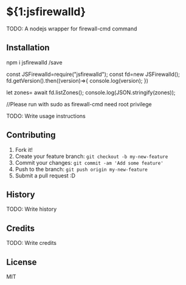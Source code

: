 # ${1:jsfirewalld}
TODO: A nodejs wrapper for firewall-cmd command
## Installation
npm i jsfirewalld /save

const JSFirewalld=require("jsfirewalld");
const fd=new JSFirewalld();
fd.getVersion().then((version)=>{
  console.log(version);
})

let zones= await fd.listZones();
console.log(JSON.stringify(zones));

//Please run with sudo as firewall-cmd need root privilege

TODO: Write usage instructions
## Contributing
1. Fork it!
2. Create your feature branch: `git checkout -b my-new-feature`
3. Commit your changes: `git commit -am 'Add some feature'`
4. Push to the branch: `git push origin my-new-feature`
5. Submit a pull request :D
## History
TODO: Write history
## Credits
TODO: Write credits
## License
MIT
